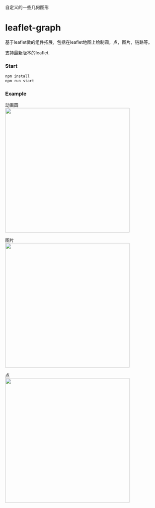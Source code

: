 

自定义的一些几何图形

# leaflet-graph

基于leaflet做的组件拓展，包括在leaflet地图上绘制圆，点，图片，链路等。

支持最新版本的leaflet.

### Start
``` bash
npm install
npm run start
```

### Example

动画圆  
<img width="400" src="https://github.com/xuzhao123/leaflet-graph/blob/master/resource/bubble.gif"/>

图片  
<img width="400" src="https://github.com/xuzhao123/leaflet-graph/blob/master/resource/images.gif"/>

点  
<img width="400" src="https://github.com/xuzhao123/leaflet-graph/blob/master/resource/point.gif"/>